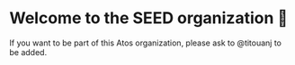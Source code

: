 # Welcome to the SEED organization 🙌 <!-- omit in toc -->

If you want to be part of this Atos organization, please ask to @titouanj to be added.
